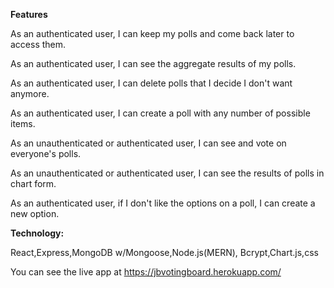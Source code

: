 
__Features__

As an authenticated user, I can keep my polls and come back later to access them.

As an authenticated user, I can see the aggregate results of my polls.

As an authenticated user, I can delete polls that I decide I don't want anymore.

As an authenticated user, I can create a poll with any number of possible items.

As an unauthenticated or authenticated user, I can see and vote on everyone's polls.

As an unauthenticated or authenticated user, I can see the results of polls in chart form.

 As an authenticated user, if I don't like the options on a poll, I can create a new option.

__Technology:__

React,Express,MongoDB w/Mongoose,Node.js(MERN), Bcrypt,Chart.js,css

You can see the live app at https://jbvotingboard.herokuapp.com/
